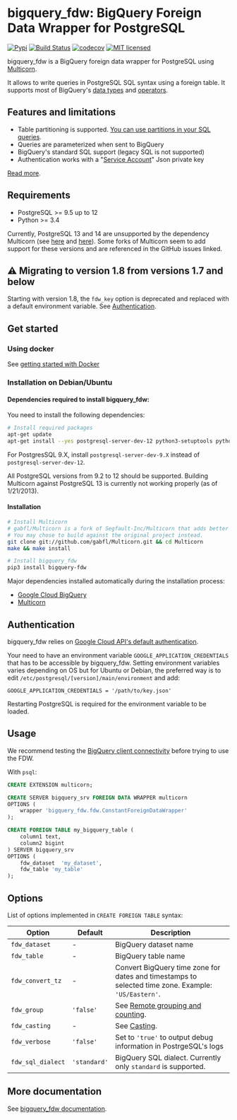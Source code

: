 # bigquery_fdw: BigQuery Foreign Data Wrapper for PostgreSQL

[![Pypi](https://img.shields.io/pypi/v/bigquery-fdw.svg)](https://pypi.org/project/bigquery-fdw/)
[![Build Status](https://github.com/gabfl/bigquery_fdw/actions/workflows/ci.yml/badge.svg?branch=main)](https://github.com/gabfl/bigquery_fdw/actions)
[![codecov](https://codecov.io/gh/gabfl/bigquery_fdw/branch/main/graph/badge.svg)](https://codecov.io/gh/gabfl/bigquery_fdw)
[![MIT licensed](https://img.shields.io/badge/license-MIT-green.svg)](https://raw.githubusercontent.com/gabfl/bigquery_fdw/main/LICENSE)

bigquery_fdw is a BigQuery foreign data wrapper for PostgreSQL using [Multicorn](https://github.com/Segfault-Inc/Multicorn).

It allows to write queries in PostgreSQL SQL syntax using a foreign table. It supports most of BigQuery's [data types](docs/data_types.md) and [operators](docs/operators.md).

## Features and limitations

 - Table partitioning is supported. [You can use partitions in your SQL queries](docs/table_partitioning.md).
 - Queries are parameterized when sent to BigQuery
 - BigQuery's standard SQL support (legacy SQL is not supported)
 - Authentication works with a "[Service Account](docs/service_account.md)" Json private key

[Read more](docs/README.md).

## Requirements

 - PostgreSQL >= 9.5 up to 12
 - Python >= 3.4

Currently, PostgreSQL 13 and 14 are unsupported by the dependency Multicorn (see [here](https://github.com/Segfault-Inc/Multicorn/issues/269) and [here](https://github.com/Segfault-Inc/Multicorn/issues/261)). Some forks of Multicorn seem to add support for these versions and are referenced in the GitHub issues linked.

## ⚠️ Migrating to version 1.8 from versions 1.7 and below

Starting with version 1.8, the `fdw_key` option is deprecated and replaced with a default environment variable. See [Authentication](#Authentication).

## Get started

### Using docker

See [getting started with Docker](docs/docker.md)

### Installation on Debian/Ubuntu

#### Dependencies required to install bigquery_fdw:

You need to install the following dependencies:

```bash
# Install required packages
apt-get update
apt-get install --yes postgresql-server-dev-12 python3-setuptools python3-dev make gcc git
```

For PostgresSQL 9.X, install `postgresql-server-dev-9.X` instead of `postgresql-server-dev-12`.

All PostgreSQL versions from 9.2 to 12 should be supported. Building Multicorn against PostgreSQL 13 is currently not working properly (as of 1/21/2013).

#### Installation

```bash
# Install Multicorn
# gabfl/Multicorn is a fork of Segfault-Inc/Multicorn that adds better support for Python3.
# You may chose to build against the original project instead.
git clone git://github.com/gabfl/Multicorn.git && cd Multicorn
make && make install

# Install bigquery_fdw
pip3 install bigquery-fdw
```

Major dependencies installed automatically during the installation process:

 - [Google Cloud BigQuery](https://pypi.org/project/google-cloud-bigquery/)
 - [Multicorn](https://github.com/Segfault-Inc/Multicorn)

## Authentication

bigquery_fdw relies on [Google Cloud API's default authentication](https://cloud.google.com/docs/authentication/getting-started#linux-or-macos). 

Your need to have an environment variable `GOOGLE_APPLICATION_CREDENTIALS` that has to be accessible by bigquery_fdw. Setting environment variables varies depending on OS but for Ubuntu or Debian, the preferred way is to edit `/etc/postgresql/[version]/main/environment` and add:
```
GOOGLE_APPLICATION_CREDENTIALS = '/path/to/key.json'
```

Restarting PostgreSQL is required for the environment variable to be loaded.

## Usage

We recommend testing the [BigQuery client connectivity](docs/test_client.md) before trying to use the FDW.

With `psql`:

```sql
CREATE EXTENSION multicorn;

CREATE SERVER bigquery_srv FOREIGN DATA WRAPPER multicorn
OPTIONS (
    wrapper 'bigquery_fdw.fdw.ConstantForeignDataWrapper'
);

CREATE FOREIGN TABLE my_bigquery_table (
    column1 text,
    column2 bigint
) SERVER bigquery_srv
OPTIONS (
    fdw_dataset  'my_dataset',
    fdw_table 'my_table'
);
```

## Options

List of options implemented in `CREATE FOREIGN TABLE` syntax:

| Option | Default | Description |
|-----|----|----|
| `fdw_dataset` | - | BigQuery dataset name |
| `fdw_table` | - | BigQuery table name |
| `fdw_convert_tz` | - | Convert BigQuery time zone for dates and timestamps to selected time zone. Example: `'US/Eastern'`. |
| `fdw_group` |  `'false'` | See [Remote grouping and counting](docs/remote_grouping.md). |
| `fdw_casting` |  - | See [Casting](docs/casting.md). |
| `fdw_verbose` | `'false'` | Set to `'true'` to output debug information in PostrgeSQL's logs |
| `fdw_sql_dialect` | `'standard'` | BigQuery SQL dialect. Currently only `standard` is supported. |

## More documentation

See [bigquery_fdw documentation](docs/README.md).
